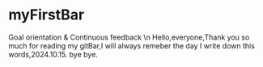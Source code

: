 # myFirstBar
 Goal orientation &amp;  Continuous feedback \n
 Hello,everyone,Thank you so much for reading my gitBar,I will always remeber the day I write down this words,2024.10.15. bye bye.

